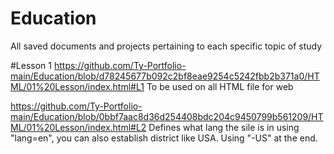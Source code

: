 # Education
All saved documents and projects pertaining to each specific topic of study

#Lesson 1
https://github.com/Ty-Portfolio-main/Education/blob/d78245677b092c2bf8eae9254c5242fbb2b371a0/HTML/01%20Lesson/index.html#L1
To be used on all HTML file for web

https://github.com/Ty-Portfolio-main/Education/blob/0bbf7aac8d36d254408bdc204c9450799b561209/HTML/01%20Lesson/index.html#L2
Defines what lang the sile is in using "lang=en", you can also establish district like USA. Using "-US" at the end.
